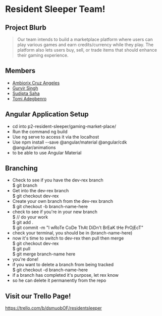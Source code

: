 # Resident Sleeper Team!

## Project Blurb

> Our team intends to build a marketplace platform where users can play various games and earn credits/currency while they play.
> The platform also lets users buy, sell, or trade items that should enhance their gaming experience.

## Members

* [Ambiorix Cruz Angeles](https://github.com/1909sept03java/ambiorix-cruzangeles "The Captain")
* [Gurvir Singh](https://github.com/1909sept03java/gurvir-singh "The Left Hand")
* [Sudipta Saha](https://github.com/1909sept03java/sudipta-saha "The Right Hand")
* [Tomi Adegbenro](https://github.com/1909sept03java/tomi-adegbenro "The Back")

## Angular Application Setup

* cd into p2-resident-sleeper/gaming-market-place/ 
* Run the command ng build 
* Use ng serve to access it via the localhost
* Use npm install --save @angular/material @angular/cdk @angular/animations 
* to be able to use Angular Material

## Branching

* Check to see if you have the dev-rex branch  
$ git branch
* Get into the dev-rex branch  
$ git checkout dev-rex
* Create your own branch from the dev-rex branch  
$ git checkout -b branch-name-here
* check to see if you're in your new branch  
$ // do your work  
$ git add .  
$ git commit -m "I wRoTe CoDe ThAt DiDn't BrEaK tHe PrOjEcT"  
* check your terminal, you should be in (branch-name-here)
* now it's time to switch to dev-rex then pull then merge  
$ git checkout dev-rex  
$ git pull  
$ git merge branch-name here  
* you're done!
* if you want to delete a branch from being tracked    
$ git checkout -d branch-name-here
* if a branch has completed it's purpose, let rex know
* so he can delete it permanently from the repo

## Visit our Trello Page!

https://trello.com/b/dsmuobOF/residentsleeper
